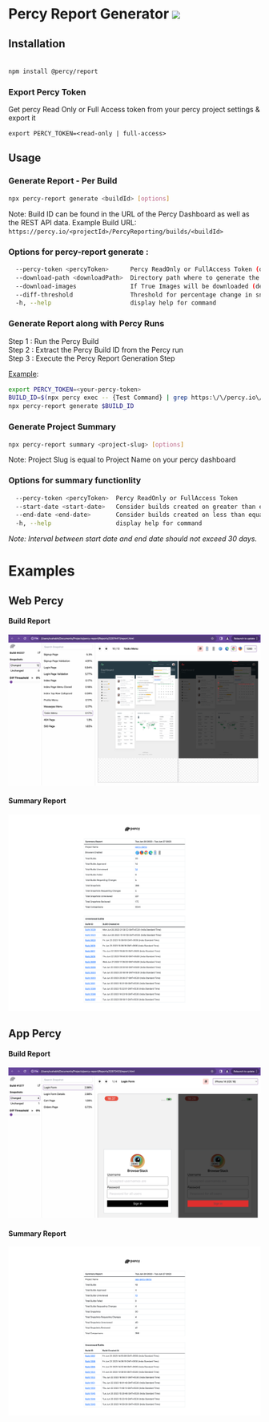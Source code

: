# Percy Report Generator <img src="https://files.readme.io/369dd84-logo-dark-icon-32.svg" >


## Installation

```sh

npm install @percy/report

```

<h3> Export Percy Token </h3>
Get percy Read Only or Full Access token from your percy project settings & export it

```
export PERCY_TOKEN=<read-only | full-access>
```


## Usage

<h3>Generate Report - Per Build</h3>

```sh
npx percy-report generate <buildId> [options]
```
Note: Build ID can be found in the URL of the Percy Dashboard as well as the REST API data.
Example Build URL: `https://percy.io/<projectId>/PercyReporting/builds/<buildId>`

<h3>Options for percy-report generate :</h3>

```sh
  --percy-token <percyToken>      Percy ReadOnly or FullAccess Token (default: PERCY_TOKEN Environment Variable)
  --download-path <downloadPath>  Directory path where to generate the report (default: "./Reports")
  --download-images               If True Images will be downloaded (default: false)
  --diff-threshold                Threshold for percentage change in snapshots (default : 1)
  -h, --help                      display help for command
```

<h3>Generate Report along with Percy Runs</h3>

Step 1 : Run the Percy Build<br>
Step 2 : Extract the Percy Build ID from the Percy run<br>
Step 3 : Execute the Percy Report Generation Step<br>

[Example](/example/percy.sh):
```sh
export PERCY_TOKEN=<your-percy-token>
BUILD_ID=$(npx percy exec -- {Test Command} | grep https:\/\/percy.io\/.*\/builds | awk -F "/" '{print $NF}')
npx percy-report generate $BUILD_ID
```

<h3>Generate Project Summary</h3>

```sh
npx percy-report summary <project-slug> [options]
```

Note: Project Slug is equal to Project Name on your percy dashboard

<h3>Options for summary functionlity</h3>

```sh
  --percy-token <percyToken>  Percy ReadOnly or FullAccess Token
  --start-date <start-date>   Consider builds created on greater than equal to start date(mm/dd/yyyy) (Default: Today)
  --end-date <end-date>       Consider builds created on less than equal to end date(mm/dd/yyyy) (Default: Today)
  -h, --help                  display help for command
```

*Note: Interval between start date and end date should not exceed 30 days.*

# Examples

## Web Percy

#### Build Report
![percy_web_build_report](example/screenshots/percy_build_report_web.png)
#### Summary Report
![percy_web_summary_report](example/screenshots/percy_summary_report_web.png)

## App Percy

#### Build Report
![percy_app_build_report](example/screenshots/percy_build_report_app.png)

#### Summary Report
![percy_app_summary_report](example/screenshots/percy_summary_report_app.png)



